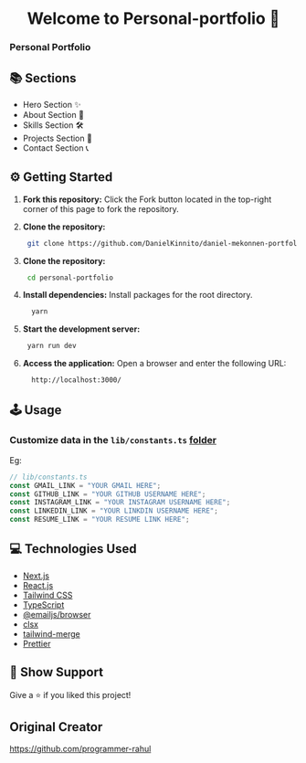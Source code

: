 <h1 align="center">Welcome to Personal-portfolio 👋</h1>

### Personal Portfolio

## 📚 Sections

- Hero Section ✨
- About Section 👤
- Skills Section 🛠️
- Projects Section 🚀
- Contact Section 📞

## ⚙️ Getting Started

1. **Fork this repository:** Click the Fork button located in the top-right corner of this page to fork the repository.
2. **Clone the repository:**

   ```bash
    git clone https://github.com/DanielKinnito/daniel-mekonnen-portfolio.git
   ```

3. **Clone the repository:**

   ```bash
    cd personal-portfolio
   ```

4. **Install dependencies:**
   Install packages for the root directory.

   ```bash
     yarn
   ```

5. **Start the development server:**

   ```bash
    yarn run dev
   ```

6. **Access the application:**
   Open a browser and enter the following URL:

   ```bash
     http://localhost:3000/
   ```

## 🕹️ Usage

### Customize data in the `lib/constants.ts` [folder](https://github.com/DanielKinnito/daniek-mekonnen-portfolio/blob/main/lib/constants.ts)

Eg:

```javascript
// lib/constants.ts
const GMAIL_LINK = "YOUR GMAIL HERE";
const GITHUB_LINK = "YOUR GITHUB USERNAME HERE";
const INSTAGRAM_LINK = "YOUR INSTAGRAM USERNAME HERE";
const LINKEDIN_LINK = "YOUR LINKDIN USERNAME HERE";
const RESUME_LINK = "YOUR RESUME LINK HERE";
```

## 💻 Technologies Used

- [Next.js](https://nextjs.org/)
- [React.js](https://reactjs.org/)
- [Tailwind CSS](https://tailwindcss.com/)
- [TypeScript](https://www.typescriptlang.org/)
- [@emailjs/browser](https://www.emailjs.com/docs/sdk/browser/)
- [clsx](https://github.com/lukeed/clsx)
- [tailwind-merge](https://github.com/dcastil/tailwind-merge)
- [Prettier](https://prettier.io/)

## 💖 Show Support

Give a ⭐️ if you liked this project!

## Original Creator

<https://github.com/programmer-rahul>
